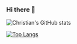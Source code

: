 ### Hi there 👋

![Christian's GitHub stats](https://github-readme-stats.vercel.app/api?username=ChristianJadot&show_icons=true&theme=default)


[![Top Langs](https://github-readme-stats.vercel.app/api/top-langs/?username=ChristianJadot&langs_count=4)](https://github.com/ChristianJadot/github-readme-stats)



<!--
**ChristianJadot/ChristianJadot** is a ✨ _special_ ✨ repository because its `README.md` (this file) appears on your GitHub profile.

Here are some ideas to get you started:

- 🔭 I’m currently working on ...
- 🌱 I’m currently learning ...
- 👯 I’m looking to collaborate on ...
- 🤔 I’m looking for help with ...
- 💬 Ask me about ...
- 📫 How to reach me: ...
- 😄 Pronouns: ...
- ⚡ Fun fact: ...
-->
